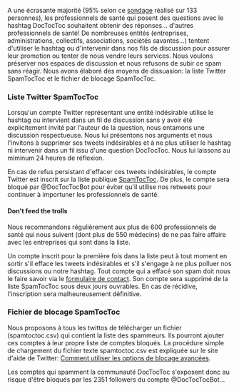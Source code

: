 A une écrasante majorité (95% selon ce [sondage](https://twitter.com/doctoctocbot/status/1143456684620357637) réalisé sur 133 personnes), les professionnels de santé qui posent des questions avec le hashtag DocTocToc souhaitent obtenir des réponses... d'autres professionnels de santé! De nombreuses entités (entreprises, administrations, collectifs, associations, sociétés savantes...) tentent d'utiliser le hashtag ou d'intervenir dans nos fils de discussion pour assurer leur promotion ou tenter de nous vendre leurs services. Nous voulons préserver nos espaces de discussion et nous refusons de subir ce spam sans réagir. Nous avons élaboré des moyens de dissuasion: la liste Twitter SpamTocToc et le fichier de blocage SpamTocToc.

### Liste Twitter SpamTocToc
Lorsqu'un compte Twitter représentant une entité indésirable utilise le hashtag ou intervient dans un fil de discussion sans y avoir été explicitement invité par l'auteur de la question, nous entamons une discussion respectueuse. Nous lui présentons nos arguments et nous l'invitons à supprimer ses tweets indésirables et à ne plus utiliser le hashtag ni intervenir dans un fil issu d'une question DocTocToc. Nous lui laissons au miminum 24 heures de réflexion.

En cas de refus persistant d'effacer ces tweets indésirables, le compte Twitter est inscrit sur la liste publique [SpamTocToc](https://twitter.com/doctoctocbot/lists/spamtoctoc). De plus, le compte sera bloqué par @DocTocTocBot pour éviter qu'il utilise nos retweets pour continuer à importuner les professionnels de santé.

#### Don't feed the trolls
Nous recommandons régulièrement aux plus de 600 professionnels de santé qui nous suivent (dont plus de 550 médecins) de ne pas faire affaire avec les entreprises qui sont dans la liste.

Un compte inscrit pour la première fois dans la liste peut à tout moment en sortir s'il efface les tweets indésirables et s'il s'engage à ne plus polluer nos discussions ou notre hashtag. Tout compte qui a effacé son spam doit nous le faire savoir via le [formulaire de contact](https://doctoctoc.net/contact). Son compte sera supprimé de la liste SpamTocToc sous deux jours ouvrables.
En cas de récidive, l'inscription sera malheureusement définitive.

### Fichier de blocage SpamTocToc
Nous proposons à tous les twittos de télécharger un fichier (spamtoctoc.csv) qui contient la liste des spammeurs. Ils pourront ajouter ces comptes à leur propre liste de comptes bloqués. La procédure simple de chargement du fichier texte spamtoctoc.csv est expliquée sur le site d'aide de Twitter: [Comment utiliser les options de blocage avancées](https://help.twitter.com/fr/using-twitter/advanced-twitter-block-options).

Les comptes qui spamment la communauté DocTocToc s'exposent donc au risque d'être bloqués par les 2351 followers du compte @DocTocTocBot...